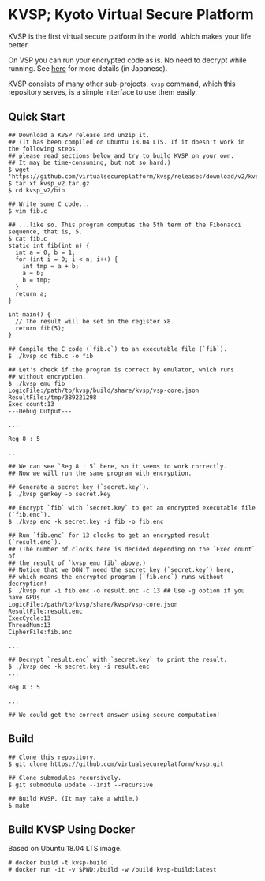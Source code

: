 # KVSP; Kyoto Virtual Secure Platform

KVSP is the first virtual secure platform in the world,
which makes your life better.

On VSP you can run your encrypted code as is.
No need to decrypt while running. See [here](https://anqou.net/poc/2019/10/18/post-3106/)
for more details (in Japanese).

KVSP consists of many other sub-projects.
`kvsp` command, which this repository serves, is
a simple interface to use them easily.

## Quick Start

```
## Download a KVSP release and unzip it.
## (It has been compiled on Ubuntu 18.04 LTS. If it doesn't work in the following steps,
## please read sections below and try to build KVSP on your own.
## It may be time-consuming, but not so hard.)
$ wget 'https://github.com/virtualsecureplatform/kvsp/releases/download/v2/kvsp_v2.tar.gz'
$ tar xf kvsp_v2.tar.gz
$ cd kvsp_v2/bin

## Write some C code...
$ vim fib.c

## ...like so. This program computes the 5th term of the Fibonacci sequence, that is, 5.
$ cat fib.c
static int fib(int n) {
  int a = 0, b = 1;
  for (int i = 0; i < n; i++) {
    int tmp = a + b;
    a = b;
    b = tmp;
  }
  return a;
}

int main() {
  // The result will be set in the register x8.
  return fib(5);
}

## Compile the C code (`fib.c`) to an executable file (`fib`).
$ ./kvsp cc fib.c -o fib

## Let's check if the program is correct by emulator, which runs
## without encryption.
$ ./kvsp emu fib
LogicFile:/path/to/kvsp/build/share/kvsp/vsp-core.json
ResultFile:/tmp/389221298
Exec count:13
---Debug Output---

...

Reg 8 : 5

...

## We can see `Reg 8 : 5` here, so it seems to work correctly.
## Now we will run the same program with encryption.

## Generate a secret key (`secret.key`).
$ ./kvsp genkey -o secret.key

## Encrypt `fib` with `secret.key` to get an encrypted executable file (`fib.enc`).
$ ./kvsp enc -k secret.key -i fib -o fib.enc

## Run `fib.enc` for 13 clocks to get an encrypted result (`result.enc`).
## (The number of clocks here is decided depending on the `Exec count` of
## the result of `kvsp emu fib` above.)
## Notice that we DON'T need the secret key (`secret.key`) here,
## which means the encrypted program (`fib.enc`) runs without decryption!
$ ./kvsp run -i fib.enc -o result.enc -c 13 ## Use -g option if you have GPUs.
LogicFile:/path/to/kvsp/share/kvsp/vsp-core.json
ResultFile:result.enc
ExecCycle:13
ThreadNum:13
CipherFile:fib.enc

...

## Decrypt `result.enc` with `secret.key` to print the result.
$ ./kvsp dec -k secret.key -i result.enc
...

Reg 8 : 5

...

## We could get the correct answer using secure computation!
```

## Build

```
## Clone this repository.
$ git clone https://github.com/virtualsecureplatform/kvsp.git

## Clone submodules recursively.
$ git submodule update --init --recursive

## Build KVSP. (It may take a while.)
$ make
```

## Build KVSP Using Docker

Based on Ubuntu 18.04 LTS image.

```
# docker build -t kvsp-build .
# docker run -it -v $PWD:/build -w /build kvsp-build:latest
```

